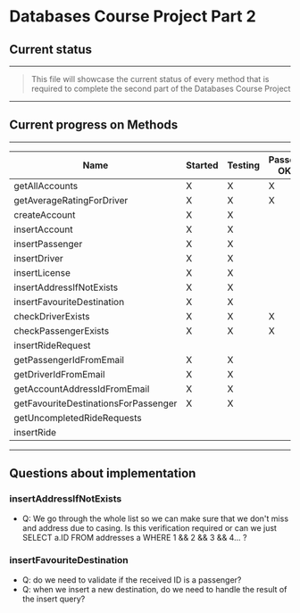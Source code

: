 # Databases Course Project Part 2
## Current status
---
>This file will showcase the current status of every method that is required to complete the second part of the Databases Course Project
---
## Current progress on Methods
---
| Name | Started | Testing | Passed OK |
| ----------- | ----------- | ----------- | ----------- |
| getAllAccounts | X | X | X |
| getAverageRatingForDriver | X | X | X |
| createAccount | X | X |  |
| insertAccount | X | X |  |
| insertPassenger | X | X |  |
| insertDriver | X | X |  |
| insertLicense | X | X |  |
| insertAddressIfNotExists | X | X |  |
| insertFavouriteDestination | X | X |  |
| checkDriverExists | X | X | X |
| checkPassengerExists | X | X | X |
| insertRideRequest |  |  |  |
| getPassengerIdFromEmail | X | X |  |
| getDriverIdFromEmail | X | X |  |
| getAccountAddressIdFromEmail | X | X |  |
| getFavouriteDestinationsForPassenger | X | X |  |
| getUncompletedRideRequests |  |  |  |
| insertRide |  |  |  |
---
## Questions about implementation
### insertAddressIfNotExists
- Q: We go through the whole list so we can make sure that we don't miss and address due to casing. Is this verification required or can we just SELECT a.ID FROM addresses a WHERE 1 && 2 && 3 && 4... ?
### insertFavouriteDestination
- Q: do we need to validate if the received ID is a passenger?
- Q: when we insert a new destination, do we need to handle the result of the insert query?